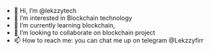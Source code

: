 - 👋 Hi, I’m @lekzzytech
- 👀 I’m interested in Blockchain technology
- 🌱 I’m currently learning blockchain, 
- 💞️ I’m looking to collaborate on blockchain project
- 📫 How to reach me: you can chat me up on telegram @Lekzzyfirr

<!---
lekzzytech/lekzzytech is a ✨ special ✨ repository because its `README.md` (this file) appears on your GitHub profile.
You can click the Preview link to take a look at your changes.
--->
